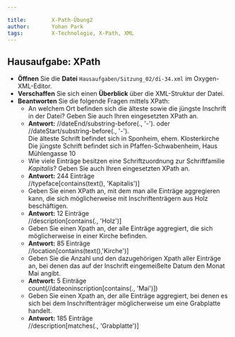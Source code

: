 ```yaml
---

title:        X-Path-Übung2
author:       Yohan Park
tags:         X-Technologie, X-Path, XML
---
```


<h2>Hausaufgabe: XPath</h2>
                <ul>
                    <li class="small"><strong>Öffnen</strong> Sie die <strong>Datei</strong>
                        <code>Hausaufgaben/Sitzung_02/di-34.xml</code> im Oxygen-XML-Editor.</li>
                    <li class="small"><strong>Verschaffen</strong> Sie sich einen
                            <strong>Überblick</strong> über die XML-Struktur der Datei.</li>
                    <li class="small line-height-one-five"><strong>Beantworten</strong> Sie die folgende Fragen mittels XPath:<ul>
                            <li class="line-height-one-five">An welchem Ort befinden sich die älteste sowie die jüngste Inschrift in der Datei? Geben Sie auch Ihren eingesetzten XPath an.</li>
                            <li class="line-height-one-five"> <strong>Antwort:</strong> //dateEnd/substring-before(., '-'). oder
                       //dateStart/substring-before(., '-'). <br> 
                              Die älteste Schrift befindet sich in Sponheim, ehem. Klosterkirche
                              Die jüngste Schrift befindet sich in Pfaffen-Schwabenheim, Haus Mühlengasse 10
                      </li>                       
                            <li class="line-height-one-five">Wie viele Einträge besitzen eine Schriftzuordnung zur Schriftfamilie <em>Kapitalis</em>? Geben Sie auch Ihren eingesetzten XPath an.</li>
                         <li class="line-height-one-five"> <strong>Antwort:</strong> 244 Einträge <br>
                           //typeface[contains(text(), 'Kapitalis')]</li>
                            <li class="line-height-one-five">Geben Sie einen XPath an, mit dem man alle Einträge aggregieren kann, die sich möglicherweise mit Inschriftenträgern aus Holz beschäftigen.</li>
                      <li class="line-height-one-five"> <strong>Antwort:</strong> 12 Einträge </br>
  //description[contains(., 'Holz')] </li>
                            <li class="line-height-one-five">Geben Sie einen Xpath an, der alle Einträge aggregiert, die sich möglicherweise in einer Kirche befinden.</li>
 <li class="line-height-one-five"><strong>Antwort:</strong> 85 Einträge </br>
  //location[contains(text(),'Kirche')] </li>
                            <li class="line-height-one-five">Geben Sie die Anzahl und den dazugehörigen Xpath aller Einträge an, bei denen das auf der Inschrift eingemeißelte Datum den Monat Mai angibt.</li>
   <li class="line-height-one-five"><strong>Antwort:</strong> 5 Einträge</br>
   count(//dateoninscription[contains(., 'Mai')])</li>
                            <li class="line-height-one-five">Geben Sie einen Xpath an, der alle Einträge aggregiert, bei denen es sich bei dem Inschriftenträger möglicherweise um eine Grabplatte handelt.</li>
  <li class="substep"><strong>Antwort:</strong> 185 Einträge </br>
  //description[matches(., 'Grabplatte')]</li>                          
                        </ul>
                    </li>

